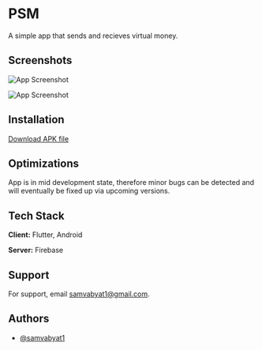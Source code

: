 
# PSM

A simple app that sends and recieves virtual money.




## Screenshots

![App Screenshot](https://i.postimg.cc/FK2FSz3k/Untitled.jpg)

![App Screenshot](https://i.postimg.cc/sfPFmwCb/Untitled-1.jpg)


## Installation

[Download APK file](https://mega.nz/folder/IYh0UIiQ#iHGAsAnLRM1QGf7aiBr0rQ)


## Optimizations

App is in mid development state, therefore minor bugs can be detected and will eventually be fixed up via upcoming versions.


## Tech Stack

**Client:** Flutter, Android

**Server:** Firebase


## Support

For support, email samvabyat1@gmail.com.


## Authors

- [@samvabyat1](https://www.github.com/samvabyat1)

